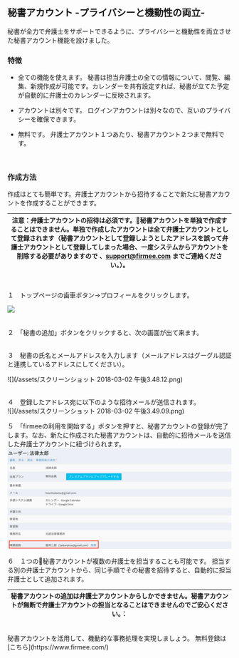 ## 秘書アカウント -プライバシーと機動性の両立-

秘書が全力で弁護士をサポートできるように、プライバシーと機動性を両立させた秘書アカウント機能を設けました。

### 特徴
- 全ての機能を使えます。
秘書は担当弁護士の全ての情報について、閲覧、編集、新規作成が可能です。カレンダーを共有設定すれば、秘書が立てた予定が自動的に弁護士のカレンダーに反映されます。

- アカウントは別々です。
ログインアカウントは別々なので、互いのプライバシーを確保できます。
 
- 無料です。
弁護士アカウント１つあたり、秘書アカウント２つまで無料です。
<br>

### 作成方法
作成はとても簡単です。弁護士アカウントから招待することで新たに秘書アカウントを作成することができます。<br>

|注意：弁護士アカウントの招待は必須です。秘書アカウントを単独で作成することはできません。単独で作成したアカウントは全て弁護士アカウントとして登録されます（秘書アカウントとして登録しようとしたアドレスを誤って弁護士アカウントとして登録してしまった場合、一度システムからアカウントを削除する必要がありますので 、support@firmee.com までご連絡ください。）。
|:-:|


<br>

１　トップページの歯車ボタン→プロフィールをクリックします。

![](/assets/プロフィールボタン.png)

<br>
２　「秘書の追加」ボタンをクリックすると、次の画面が出て来ます。
<br>

<br>


３　秘書の氏名とメールアドレスを入力します（メールアドレスはグーグル認証と連携しているアドレスにしてください）。<br>

![](/assets/スクリーンショット 2018-03-02 午後3.48.12.png)

<br>
４　登録したアドレス宛に以下のような招待メールが送信されます。
<br>
![](/assets/スクリーンショット 2018-03-02 午後3.49.09.png)
<br>

５　「firmeeの利用を開始する」ボタンを押すと、秘書アカウントの登録が完了します。なお、新たに作成された秘書アカウントは、自動的に招待メールを送信した弁護士アカウントに紐づけられます。
<br>
![](/assets/事務局員の表示.png)
<br>

６　１つの秘書アカウントが複数の弁護士を担当することも可能です。
担当する別の弁護士アカウントから、同じ手順でその秘書を招待すると、自動的に担当弁護士として追加されます。

|秘書アカウントの追加は弁護士アカウントからしかできません。秘書アカウントが無断で弁護士アカウントの担当となることはできませんのでご安心ください。：
|:-:|






<br>
秘書アカウントを活用して、機動的な事務処理を実現しましょう。
無料登録は[こちら](https://www.firmee.com/)